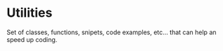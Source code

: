 Utilities
=========

Set of classes, functions, snipets, code examples, etc... that can help an speed up coding.